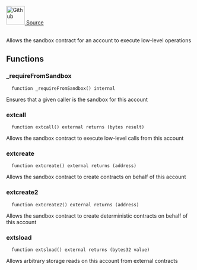 <a href="https://github.com/AgentFi/agentfi-contracts/blob/main/contracts/abstract/execution/SandboxExecutor.sol"><img src="/img/github.svg" alt="Github" width="50px"/> Source</a><br/><br/>


Allows the sandbox contract for an account to execute low-level operations

## Functions
### _requireFromSandbox
```solidity
  function _requireFromSandbox() internal
```

Ensures that a given caller is the sandbox for this account


### extcall
```solidity
  function extcall() external returns (bytes result)
```

Allows the sandbox contract to execute low-level calls from this account


### extcreate
```solidity
  function extcreate() external returns (address)
```

Allows the sandbox contract to create contracts on behalf of this account


### extcreate2
```solidity
  function extcreate2() external returns (address)
```

Allows the sandbox contract to create deterministic contracts on behalf of this account


### extsload
```solidity
  function extsload() external returns (bytes32 value)
```

Allows arbitrary storage reads on this account from external contracts



